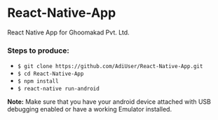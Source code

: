 # React-Native-App
React Native App for Ghoomakad Pvt. Ltd.

### Steps to produce: 

* `$ git clone https://github.com/AdiUser/React-Native-App.git`
* `$ cd React-Native-App`
* `$ npm install`
* `$ react-native run-android`

**Note:** Make sure that you have your android device attached with USB debugging enabled or have a working Emulator installed.

